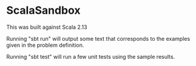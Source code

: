 # ScalaSandbox

This was built against Scala 2.13

Running "sbt run" will output some text that corresponds to the examples given in the problem definition.

Running "sbt test" will run a few unit tests using the sample results.


